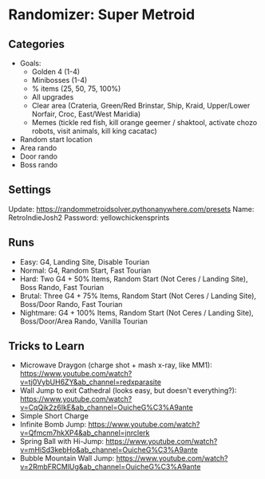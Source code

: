 # Randomizer: Super Metroid
## Categories
- Goals: 
    - Golden 4 (1-4)
    - Minibosses (1-4)
    - % items (25, 50, 75, 100%)
    - All upgrades
    - Clear area (Crateria, Green/Red Brinstar, Ship, Kraid, Upper/Lower Norfair, Croc, East/West Maridia)
    - Memes (tickle red fish, kill orange geemer / shaktool, activate chozo robots, visit animals, kill king cacatac)
- Random start location
- Area rando
- Door rando
- Boss rando

## Settings
Update: https://randommetroidsolver.pythonanywhere.com/presets
Name: RetroIndieJosh2
Password: yellowchickensprints

## Runs
- Easy: G4, Landing Site, Disable Tourian
- Normal: G4, Random Start, Fast Tourian
- Hard: Two G4 + 50% Items, Random Start (Not Ceres / Landing Site), Boss Rando, Fast Tourian
- Brutal: Three G4 + 75% Items, Random Start (Not Ceres / Landing Site), Boss/Door Rando, Fast Tourian
- Nightmare: G4 + 100% Items, Random Start (Not Ceres / Landing Site), Boss/Door/Area Rando, Vanilla Tourian

## Tricks to Learn
- Microwave Draygon (charge shot + mash x-ray, like MM1): https://www.youtube.com/watch?v=tj0VybUH6ZY&ab_channel=redxparasite
- Wall Jump to exit Cathedral (looks easy, but doesn't everything?): https://www.youtube.com/watch?v=CqQik2z6IkE&ab_channel=OuicheG%C3%A9ante
- Simple Short Charge
- Infinite Bomb Jump: https://www.youtube.com/watch?v=Qfmcm7hkXP4&ab_channel=jnrclerk
- Spring Ball with Hi-Jump: https://www.youtube.com/watch?v=mHiSd3kebHo&ab_channel=OuicheG%C3%A9ante
- Bubble Mountain Wall Jump: https://www.youtube.com/watch?v=2RmbFRCMlUg&ab_channel=OuicheG%C3%A9ante